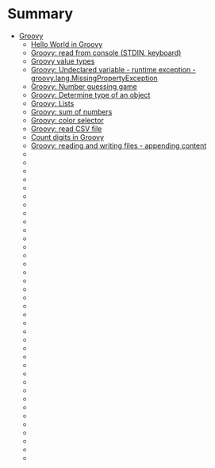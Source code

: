 # Summary

- [Groovy](./index.md)
  - [Hello World in Groovy](./groovy-hello-world.md)
  - [Groovy: read from console (STDIN, keyboard)](./groovy-read-from-stdin.md)
  - [Groovy value types](./groovy-types.md)
  - [Groovy: Undeclared variable - runtime exception - groovy.lang.MissingPropertyException](./groovy-undeclared-variable.md)
  - [Groovy: Number guessing game](./groovy-number-guessing-game.md)
  - [Groovy: Determine type of an object](./groovy-determine-type-of-object.md)
  - [Groovy: Lists](./groovy-lists.md)
  - [Groovy: sum of numbers](./groovy-sum-of-numbers.md)
  - [Groovy: color selector](./groovy-color-selector.md)
  - [Groovy: read CSV file](./groovy-read-csv-file.md)
  - [Count digits in Groovy](./groovy-count-digits.md)
  - [Groovy: reading and writing files - appending content](./groovy-files.md)
  - [](./groovy-directory-listing.md)
  - [](./groovy-regex.md)
  - [](./groovy-map.md)
  - [](./groovy-json.md)
  - [](./groovy-date-time.md)
  - [](./groovy-import-functions-from-another-file.md)
  - [](./groovy-random-numbers.md)
  - [](./groovy-closures.md)
  - [](./groovy-remove-spaces-from-string.md)
  - [](./groovy-temporary-file.md)
  - [](./groovy-relative-path.md)
  - [](./groovy-return-multiple-values-from-function.md)
  - [](./groovy-string-length.md)
  - [](./groovy-substring.md)
  - [](./groovy-for-loop-break-continue.md)
  - [](./groovy-code-reuse.md)
  - [](./groovy-functions.md)
  - [](./groovy-evaluate-code-in-other-files.md)
  - [](./groovy-classes.md)
  - [](./groovy-function-overloading.md)
  - [](./groovy-variable-scope.md)
  - [](./groovy-recursive-functions.md)
  - [](./groovy-command-line-arguments.md)
  - [](./groovy-exit.md)
  - [](./groovy-file-and-directory-attributes.md)
  - [](./groovy-join.md)
  - [](./groovy-pop-push.md)
  - [](./groovy-printf.md)
  - [](./groovy-system-properties.md)
  - [](./groovy-path-to-current-script.md)
  - [](./groovy-exception-handling.md)
  - [](./groovy-throw-exception.md)
  - [](./groovy-casting.md)
  - [](./groovy-unicode.md)
  - [](./groovy-import-standard-libraries.md)
  - [](./groovy-iterate-over-map-keys.md)
  - [](./groovy-map-keys-as-arraylist.md)

